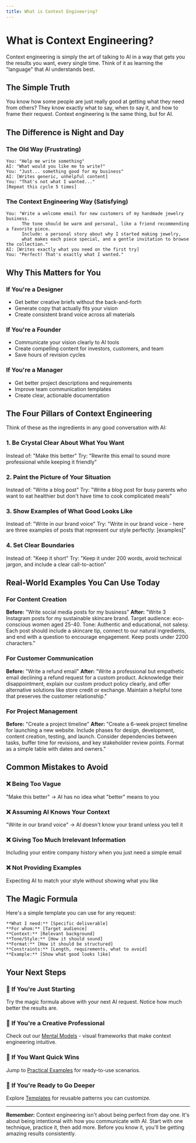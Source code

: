 ```yaml
---
title: What is Context Engineering?
---
```


# What is Context Engineering?

Context engineering is simply the art of talking to AI in a way that gets you the results you want, every single time. Think of it as learning the "language" that AI understands best.

## The Simple Truth

You know how some people are just really good at getting what they need from others? They know exactly what to say, when to say it, and how to frame their request. Context engineering is the same thing, but for AI.

## The Difference is Night and Day

### The Old Way (Frustrating)
```
You: "Help me write something"
AI: "What would you like me to write?"
You: "Just... something good for my business"
AI: [Writes generic, unhelpful content]
You: "That's not what I wanted..."
[Repeat this cycle 5 times]
```

### The Context Engineering Way (Satisfying)
```
You: "Write a welcome email for new customers of my handmade jewelry business. 
      The tone should be warm and personal, like a friend recommending a favorite piece. 
      Include: a personal story about why I started making jewelry, 
      what makes each piece special, and a gentle invitation to browse the collection."
AI: [Writes exactly what you need on the first try]
You: "Perfect! That's exactly what I wanted."
```

## Why This Matters for You

### If You're a Designer
- Get better creative briefs without the back-and-forth
- Generate copy that actually fits your vision
- Create consistent brand voice across all materials

### If You're a Founder
- Communicate your vision clearly to AI tools
- Create compelling content for investors, customers, and team
- Save hours of revision cycles

### If You're a Manager
- Get better project descriptions and requirements
- Improve team communication templates
- Create clear, actionable documentation

## The Four Pillars of Context Engineering

Think of these as the ingredients in any good conversation with AI:

### 1. **Be Crystal Clear About What You Want**
Instead of: "Make this better"
Try: "Rewrite this email to sound more professional while keeping it friendly"

### 2. **Paint the Picture of Your Situation**
Instead of: "Write a blog post"
Try: "Write a blog post for busy parents who want to eat healthier but don't have time to cook complicated meals"

### 3. **Show Examples of What Good Looks Like**
Instead of: "Write in our brand voice"
Try: "Write in our brand voice - here are three examples of posts that represent our style perfectly: [examples]"

### 4. **Set Clear Boundaries**
Instead of: "Keep it short"
Try: "Keep it under 200 words, avoid technical jargon, and include a clear call-to-action"

## Real-World Examples You Can Use Today

### For Content Creation
**Before:** "Write social media posts for my business"
**After:** "Write 3 Instagram posts for my sustainable skincare brand. Target audience: eco-conscious women aged 25-40. Tone: Authentic and educational, not salesy. Each post should include a skincare tip, connect to our natural ingredients, and end with a question to encourage engagement. Keep posts under 2200 characters."

### For Customer Communication
**Before:** "Write a refund email"
**After:** "Write a professional but empathetic email declining a refund request for a custom product. Acknowledge their disappointment, explain our custom product policy clearly, and offer alternative solutions like store credit or exchange. Maintain a helpful tone that preserves the customer relationship."

### For Project Management
**Before:** "Create a project timeline"
**After:** "Create a 6-week project timeline for launching a new website. Include phases for design, development, content creation, testing, and launch. Consider dependencies between tasks, buffer time for revisions, and key stakeholder review points. Format as a simple table with dates and owners."

## Common Mistakes to Avoid

### ❌ **Being Too Vague**
"Make this better" → AI has no idea what "better" means to you

### ❌ **Assuming AI Knows Your Context**
"Write in our brand voice" → AI doesn't know your brand unless you tell it

### ❌ **Giving Too Much Irrelevant Information**
Including your entire company history when you just need a simple email

### ❌ **Not Providing Examples**
Expecting AI to match your style without showing what you like

## The Magic Formula

Here's a simple template you can use for any request:

```
**What I need:** [Specific deliverable]
**For whom:** [Target audience]
**Context:** [Relevant background]
**Tone/Style:** [How it should sound]
**Format:** [How it should be structured]
**Constraints:** [Length, requirements, what to avoid]
**Example:** [Show what good looks like]
```

## Your Next Steps

### 🌱 **If You're Just Starting**
Try the magic formula above with your next AI request. Notice how much better the results are.

### 🎨 **If You're a Creative Professional**
Check out our [Mental Models](/docs/nocode/mental-models) - visual frameworks that make context engineering intuitive.

### 🚀 **If You Want Quick Wins**
Jump to [Practical Examples](/docs/examples) for ready-to-use scenarios.

### 🔧 **If You're Ready to Go Deeper**
Explore [Templates](/docs/templates) for reusable patterns you can customize.

---

**Remember:** Context engineering isn't about being perfect from day one. It's about being intentional with how you communicate with AI. Start with one technique, practice it, then add more. Before you know it, you'll be getting amazing results consistently.